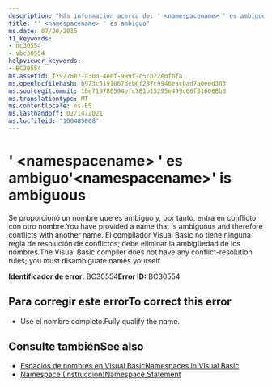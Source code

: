 ```yaml
---
description: "Más información acerca de: ' <namespacename> ' es ambiguo"
title: "' <namespacename> ' es ambiguo"
ms.date: 07/20/2015
f1_keywords:
- bc30554
- vbc30554
helpviewer_keywords:
- BC30554
ms.assetid: f79778e7-a300-4eef-999f-c5cb22e0fbfa
ms.openlocfilehash: b973c5191067dcb6f287c9946eac0ad7a0eed363
ms.sourcegitcommit: 10e719780594efc781b15295e499c66f316068b8
ms.translationtype: MT
ms.contentlocale: es-ES
ms.lasthandoff: 02/14/2021
ms.locfileid: "100485008"
---
```

# <a name="namespacename-is-ambiguous"></a><span data-ttu-id="294c1-103">' \<namespacename> ' es ambiguo</span><span class="sxs-lookup"><span data-stu-id="294c1-103">'\<namespacename>' is ambiguous</span></span>

<span data-ttu-id="294c1-104">Se proporcionó un nombre que es ambiguo y, por tanto, entra en conflicto con otro nombre.</span><span class="sxs-lookup"><span data-stu-id="294c1-104">You have provided a name that is ambiguous and therefore conflicts with another name.</span></span> <span data-ttu-id="294c1-105">El compilador Visual Basic no tiene ninguna regla de resolución de conflictos; debe eliminar la ambigüedad de los nombres.</span><span class="sxs-lookup"><span data-stu-id="294c1-105">The Visual Basic compiler does not have any conflict-resolution rules; you must disambiguate names yourself.</span></span>  
  
 <span data-ttu-id="294c1-106">**Identificador de error:** BC30554</span><span class="sxs-lookup"><span data-stu-id="294c1-106">**Error ID:** BC30554</span></span>  
  
## <a name="to-correct-this-error"></a><span data-ttu-id="294c1-107">Para corregir este error</span><span class="sxs-lookup"><span data-stu-id="294c1-107">To correct this error</span></span>  
  
- <span data-ttu-id="294c1-108">Use el nombre completo.</span><span class="sxs-lookup"><span data-stu-id="294c1-108">Fully qualify the name.</span></span>  
  
## <a name="see-also"></a><span data-ttu-id="294c1-109">Consulte también</span><span class="sxs-lookup"><span data-stu-id="294c1-109">See also</span></span>

- [<span data-ttu-id="294c1-110">Espacios de nombres en Visual Basic</span><span class="sxs-lookup"><span data-stu-id="294c1-110">Namespaces in Visual Basic</span></span>](../programming-guide/program-structure/namespaces.md)
- [<span data-ttu-id="294c1-111">Namespace (Instrucción)</span><span class="sxs-lookup"><span data-stu-id="294c1-111">Namespace Statement</span></span>](../language-reference/statements/namespace-statement.md)
